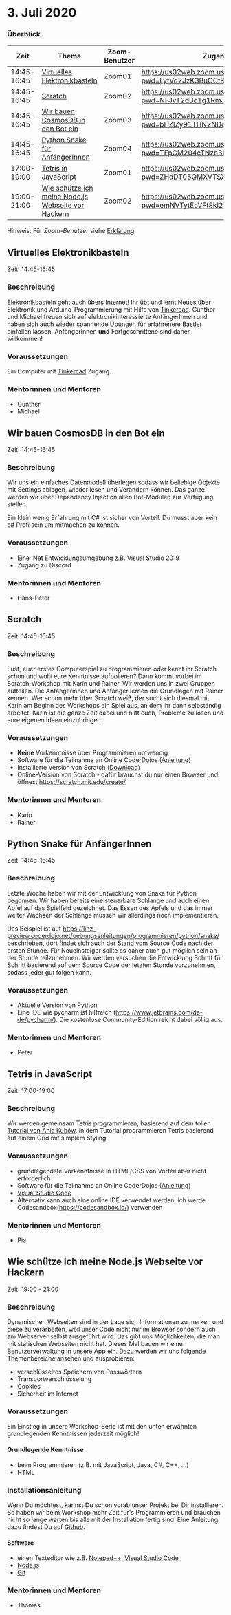 # 3. Juli 2020

### Überblick

| Zeit        | Thema                                                                   | Zoom-Benutzer | Zugangslink                                                                |
| ----------- | ----------------------------------------------------------------------- | ------------- | -------------------------------------------------------------------------- |
| 14:45-16:45 | [Virtuelles Elektronikbasteln](#virtuelles-elektronikbasteln)           | Zoom01        | https://us02web.zoom.us/j/87064474726?pwd=LytVd2JzK3BuOCtRdXc5Y1M1dVNzQT09                                                                           |
| 14:45-16:45 | [Scratch](#scratch)                                                     | Zoom02        | https://us02web.zoom.us/j/85879207344?pwd=NFJvT2dBc1g1RmJlOUZabU1CTWxIdz09                                                                           |
| 14:45-16:45 | [Wir bauen CosmosDB in den Bot ein](#wir-bauen-cosmosdb-in-den-bot-ein) | Zoom03        | https://us02web.zoom.us/j/87528965313?pwd=bHZlZy91THN2NDdqUW9YTmlpNEhxUT09                                                                           |
| 14:45-16:45 | [Python Snake für AnfängerInnen](#python-snake-für-anfängerinnen)       | Zoom04        | https://us02web.zoom.us/j/84072180988?pwd=TFpGM204cTNzb3U5NmpEaitETFNZdz09                                                                           |
| 17:00-19:00 | [Tetris in JavaScript](#tetris-in-javascript)                           | Zoom01        | https://us02web.zoom.us/j/86023426446?pwd=ZHdDT05QMXVTSXJlU1E4S25vYmNOUT09                                                                           |
| 19:00-21:00 | [Wie schütze ich meine Node.js Webseite vor Hackern](#wie-schütze-ich-meine-nodejs-webseite-vor-hackern)      | Zoom02       | https://us02web.zoom.us/j/89551402230?pwd=emNVTytEcVFtSkI2T3ZGWkt3L3Nsdz09                                                                           |


Hinweis: Für _Zoom-Benutzer_ siehe [Erklärung](https://github.com/coderdojo-linz/coderdojo-online/blob/master/Zoom.md).


## Virtuelles Elektronikbasteln

Zeit: 14:45-16:45

### Beschreibung

Elektronikbasteln geht auch übers Internet! Ihr übt und lernt Neues über Elektronik und Arduino-Programmierung mit Hilfe von [Tinkercad](https://www.tinkercad.com). Günther und Michael freuen sich auf elektronikinteressierte AnfängerInnen und haben sich auch wieder spannende Übungen für erfahrenere Bastler einfallen lassen. AnfängerInnen **und** Fortgeschrittene sind daher willkommen!

### Voraussetzungen

Ein Computer mit [Tinkercad](https://www.tinkercad.com) Zugang.

### Mentorinnen und Mentoren

- Günther
- Michael


## Wir bauen CosmosDB in den Bot ein

Zeit: 14:45-16:45

### Beschreibung

Wir uns ein einfaches Datenmodell überlegen sodass wir beliebige Objekte mit Settings ablegen, wieder lesen und Verändern
können. Das ganze werden wir über Dependency Injection allen Bot-Modulen zur Verfügung stellen.

Ein klein wenig Erfahrung mit C# ist sicher von Vorteil. Du musst aber kein c# Profi sein um mitmachen zu können.

### Voraussetzungen

- Eine .Net Entwicklungsumgebung z.B. Visual Studio 2019
- Zugang zu Discord

### Mentorinnen und Mentoren

- Hans-Peter


## Scratch

Zeit: 14:45-16:45

### Beschreibung

Lust, euer erstes Computerspiel zu programmieren oder kennt ihr Scratch schon und wollt eure Kenntnisse aufpolieren? Dann kommt vorbei im Scratch-Workshop mit Karin und Rainer. Wir werden uns in zwei Gruppen aufteilen. Die Anfängerinnen und Anfänger lernen die Grundlagen mit Rainer kennen. Wer schon mehr über Scratch weiß, der sucht sich diesmal mit Karin am Beginn des Workshops ein Spiel aus, an dem ihr dann selbständig arbeitet. Karin ist die ganze Zeit dabei und hilft euch, Probleme zu lösen und eure eigenen Ideen einzubringen.

### Voraussetzungen

- **Keine** Vorkenntnisse über Programmieren notwendig
- Software für die Teilnahme an Online CoderDojos ([Anleitung](https://linz.coderdojo.net/online-coderdojo-tipps.html))
- Installierte Version von Scratch ([Download](https://scratch.mit.edu/download))
- Online-Version von Scratch - dafür brauchst du nur einen Browser und öffnest https://scratch.mit.edu/create/

### Mentorinnen und Mentoren

- Karin
- Rainer


## Python Snake für AnfängerInnen

Zeit: 14:45-16:45

### Beschreibung

Letzte Woche haben wir mit der Entwicklung von Snake für Python begonnen. Wir haben bereits eine steuerbare Schlange und auch einen Apfel auf das Spielfeld gezeichnet. Das Essen des Apfels und das immer weiter Wachsen der Schlange müssen wir allerdings noch implementieren. 

Das Beispiel ist auf https://linz-preview.coderdojo.net/uebungsanleitungen/programmieren/python/snake/ beschrieben, dort findet sich auch der Stand vom Source Code nach der ersten Stunde. Für Neueinsteiger sollte es daher auch gut möglich sein an der Stunde teilzunehmen. Wir werden versuchen die Entwicklung Schritt für Schritt basierend auf dem Source Code der letzten Stunde vorzunehmen, sodass jeder gut folgen kann.

### Voraussetzungen

- Aktuelle Version von [Python](https://www.python.org/downloads/)
- Eine IDE wie pycharm ist hilfreich (https://www.jetbrains.com/de-de/pycharm/). Die kostenlose Community-Edition reicht dabei völlig aus.

### Mentorinnen und Mentoren

- Peter


## Tetris in JavaScript

Zeit: 17:00-19:00

### Beschreibung

Wir werden gemeinsam Tetris programmieren, basierend auf dem tollen [Tutorial von Ania Kubów](https://www.youtube.com/watch?v=w1JJfK09ujQ&t=44s). In dem Tutorial programmieren Tetris basierend auf einem Grid mit simplem Styling. 

### Voraussetzungen

- grundlegendste Vorkenntnisse in HTML/CSS von Vorteil aber nicht erforderlich
- Software für die Teilnahme an Online CoderDojos ([Anleitung](https://linz.coderdojo.net/online-coderdojo-tipps.html))
- [Visual Studio Code](https://code.visualstudio.com/)
- Alternativ kann auch eine online IDE verwendet werden, ich werde Codesandbox(https://codesandbox.io/) verwenden

### Mentorinnen und Mentoren

- Pia


## Wie schütze ich meine Node.js Webseite vor Hackern

Zeit: 19:00 - 21:00

### Beschreibung

Dynamischen Webseiten sind in der Lage sich Informationen zu merken und diese zu verarbeiten, weil unser Code nicht nur im Browser sondern auch am Webserver selbst ausgeführt wird. Das gibt uns Möglichkeiten, die man mit statischen Webseiten nicht hat. Dieses Mal bauen wir eine Benutzerverwaltung in unsere App ein. Dazu werden wir uns folgende Themenbereiche ansehen und ausprobieren:

- verschlüsseltes Speichern von Passwörtern
- Transportverschlüsselung
- Cookies
- Sicherheit im Internet

### Voraussetzungen

Ein Einstieg in unsere Workshop-Serie ist mit den unten erwähnten grundlegenden Kenntnissen jederzeit möglich!

#### Grundlegende Kenntnisse

- beim Programmieren (z.B. mit JavaScript, Java, C#, C++, ...)
- HTML

### Installationsanleitung

Wenn Du möchtest, kannst Du schon vorab unser Projekt bei Dir installieren. So haben wir beim Workshop mehr Zeit für's Programmieren und brauchen nicht so lange warten bis alle mit der Installation fertig sind. Eine Anleitung dazu findest Du auf [Github](https://github.com/coderdojo-neusiedl/dynamic-webpage/tree/workshop-20200703).

#### Software

- einen Texteditor wie z.B. [Notepad++](https://notepad-plus-plus.org), [Visual Studio Code](https://code.visualstudio.com)
- [Node.js](https://nodejs.org/en/download/)
- [Git](https://git-scm.com/download/win)

### Mentorinnen und Mentoren

- Thomas
